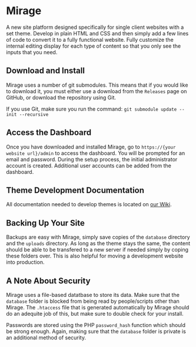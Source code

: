 # Mirage

A new site platform designed specifically for single client websites with a set theme. Develop in plain HTML and CSS and then simply add a few lines of code to convert it to a fully functional website. Fully customize the internal editing display for each type of content so that you only see the inputs that you need.

## Download and Install

Mirage uses a number of git submodules. This means that if you would like to download it, you must either use a download from the `Releases` page on GitHub, or download the repository using Git.

If you use Git, make sure you run the command: `git submodule update --init --recursive`

## Access the Dashboard

Once you have downloaded and installed Mirage, go to `https://{your website url}/admin` to access the dashboard. You will be prompted for an email and password. During the setup process, the initial administrator account is created. Additional user accounts can be added from the dashboard.

## Theme Development Documentation

All documentation needed to develop themes is located on [our Wiki](https://github.com/johnroper100/mirage/wiki).

## Backing Up Your Site

Backups are easy with Mirage, simply save copies of the `database` directory and the `uploads` directory. As long as the theme stays the same, the content should be able to be transfered to a new server if needed simply by coping these folders over. This is also helpful for moving a development website into production.

## A Note About Security

Mirage uses a file-based datatbase to store its data. Make sure that the `database` folder is blocked from being read by people/scripts other than Mirage. The `.htaccess` file that is generated automatically by Mirage should do an adequite job of this, but make sure to double check for your install.

Passwords are stored using the PHP `password_hash` function which should be strong enough. Again, making sure that the `database` folder is private is an additional method of security.
